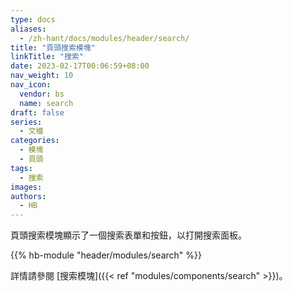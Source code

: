 ```yaml
---
type: docs
aliases:
  - /zh-hant/docs/modules/header/search/
title: "頁頭搜索模塊"
linkTitle: "搜索"
date: 2023-02-17T00:06:59+08:00
nav_weight: 10
nav_icon:
  vendor: bs
  name: search
draft: false
series:
  - 文檔
categories:
  - 模塊
  - 頁頭
tags:
  - 搜索
images:
authors:
  - HB
---
```


頁頭搜索模塊顯示了一個搜索表單和按鈕，以打開搜索面板。

<!--more-->

{{% hb-module "header/modules/search" %}}

詳情請參閱 [搜索模塊]({{< ref "modules/components/search" >}})。
